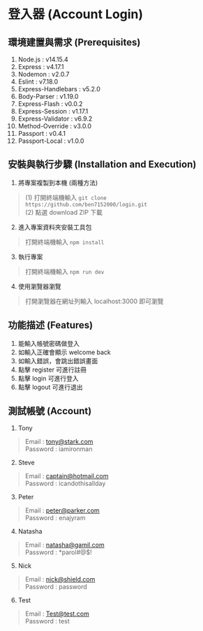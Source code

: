 # 登入器 (Account Login)

## 環境建置與需求 (Prerequisites)
1. Node.js : v14.15.4
2. Express : v4.17.1
3. Nodemon : v2.0.7
4. Eslint : v7.18.0
5. Express-Handlebars : v5.2.0
6. Body-Parser : v1.19.0
7. Express-Flash : v0.0.2
8. Express-Session : v1.17.1
9. Express-Validator : v6.9.2
10. Method-Override : v3.0.0
11. Passport : v0.4.1
12. Passport-Local : v1.0.0

## 安裝與執行步驟 (Installation and Execution)
1. 將專案複製到本機 (兩種方法)
> (1) 打開終端機輸入 
`git clone https://github.com/ben7152000/login.git`</br>
(2) 點選 download ZIP 下載

2. 進入專案資料夾安裝工具包
> 打開終端機輸入
`npm install`

3. 執行專案
> 打開終端機輸入 
`npm run dev`

4. 使用瀏覽器瀏覽</br>
> 打開瀏覽器在網址列輸入 localhost:3000 即可瀏覽

## 功能描述 (Features)
1. 能輸入帳號密碼做登入
2. 如輸入正確會顯示 welcome back
3. 如輸入錯誤，會跳出錯誤畫面
4. 點擊 register 可進行註冊
5. 點擊 login 可進行登入
6. 點擊 logout 可進行退出

## 測試帳號 (Account)
1. Tony
> Email : tony@stark.com </br>
> Password : iamironman
2. Steve 
> Email : captain@hotmail.com </br>
> Password : icandothisallday
3. Peter
> Email : peter@parker.com </br>
> Password : enajyram
4. Natasha
> Email : natasha@gamil.com </br>
> Password : *parol#@$!
5. Nick
> Email : nick@shield.com </br>
> Password : password
6. Test
> Email : Test@test.com </br>
> Password : test
